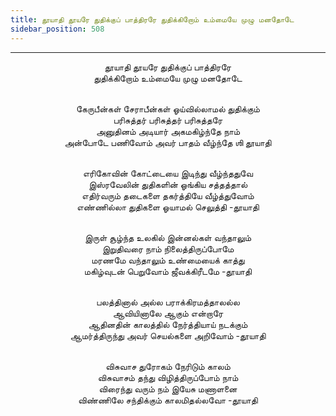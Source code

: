 ```yaml
---
title: தூயாதி தூயரே துதிக்குப் பாத்திரரே துதிக்கிறோம் உம்மையே முழு மனதோடே
sidebar_position: 508
---
```


---
<center>
தூயாதி தூயரே துதிக்குப் பாத்திரரே<br/>
துதிக்கிறோம் உம்மையே முழு மனதோடே<br/><br/>

கேருபீன்கள் சேராபீன்கள் ஓய்வில்லாமல் துதிக்கும்<br/>
பரிசுத்தர் பரிசுத்தர் பரிசுத்தரே<br/>
அனுதினம் அடியார் அகமகிழ்ந்தே நாம்<br/>
அன்போடே பணிவோம் அவர் பாதம் வீழ்ந்தே ஶி தூயாதி<br/><br/>

எரிகோவின் கோட்டையை இடிந்து வீழ்ந்ததுவே<br/>
இஸ்ரவேலின் துதிகளின் ஓங்கிய சத்தத்தால்<br/>
எதிர்வரும் தடைகளை தகர்த்தியே வீழ்த்துவோம்<br/>
எண்ணில்லா துதிகளை ஓயாமல் செலுத்தி    -தூயாதி<br/><br/>

இருள் சூழ்ந்த உலகில் இன்னல்கள் வந்தாலும்<br/>
இறுதிவரை நாம் நிலைத்திருப்போமே<br/>
மரணமே வந்தாலும் உண்மையைக் காத்து<br/>
மகிழ்வுடன் பெறுவோம் ஜீவக்கிரீடமே    -தூயாதி<br/><br/>

பலத்தினால் அல்ல பராக்கிரமத்தாலல்ல<br/>
ஆவியினாலே ஆகும் என்றாரே<br/>
ஆதினதின் காலத்தில் நேர்த்தியாய் நடக்கும்<br/>
ஆமர்த்திருந்து அவர் செயல்களை அறிவோம் -தூயாதி<br/><br/>

விசுவாச துரோகம் நேரிடும் காலம்<br/>
விசுவாசம் தந்து விழித்திருப்போம் நாம்<br/>
விரைந்து வரும் நம் இயேசு மணாளனை<br/>
விண்ணிலே சந்திக்கும் காலமிதல்லவோ    -தூயாதி
</center>